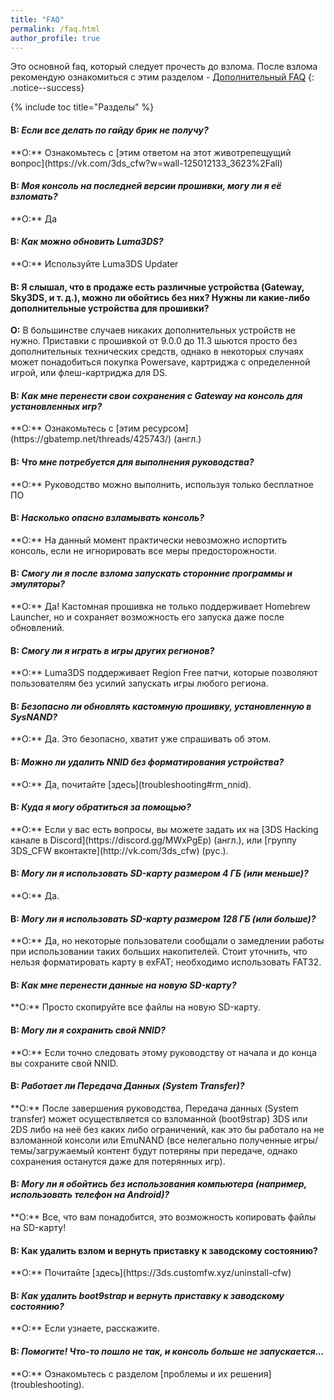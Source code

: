 ```yaml
---
title: "FAQ"
permalink: /faq.html
author_profile: true
---
```


Это основной faq, который следует прочесть до взлома. После взлома рекомендую ознакомиться с этим разделом - [Дополнительный FAQ](faq-3ds)
{: .notice--success}

{% include toc title="Разделы" %}

#### **В:** *Если все делать по гайду брик не получу?*    
<a name="brick" />
**О:** Ознакомьтесь с [этим ответом на этот животрепещущий вопрос](https://vk.com/3ds_cfw?w=wall-125012133_3623%2Fall)

#### **В:** *Моя консоль на последней версии прошивки, могу ли я её взломать?*    
<a name="faq_latestfw" />
**О:** Да

#### **В:** *Как можно обновить Luma3DS?*    
<a name="faq_updatecfw" />
**О:** Используйте Luma3DS Updater

#### **В:** Я слышал, что в продаже есть различные устройства (Gateway, Sky3DS, и т. д.), можно ли обойтись без них? Нужны ли какие-либо дополнительные устройства для прошивки? 
<a name="faq_gatewaysky" />**О:** В большинстве случаев никаких дополнительных устройств не нужно. Приставки с прошивкой от 9.0.0 до 11.3 шьются просто без дополнительных технических средств, однако в некоторых случаях может понадобиться покупка Powersave, картриджа с определенной игрой, или флеш-картриджа для DS. 

#### **В:** *Как мне перенести свои сохранения с Gateway на консоль для установленных игр?*    
<a name="faq_gatewaysaves" />
**О:** Ознакомьтесь с [этим ресурсом](https://gbatemp.net/threads/425743/) (англ.)

#### **В:** *Что мне потребуется для выполнения руководства?*    
<a name="faq_need" />
**О:** Руководство можно выполнить, используя только бесплатное ПО

#### **В:** *Насколько опасно взламывать консоль?*    
<a name="faq_risky" />
**О:** На данный момент практически невозможно испортить консоль, если не игнорировать все меры предосторожности.

#### **В:** *Смогу ли я после взлома запускать сторонние программы и эмуляторы?*    
<a name="faq_homebrew" />
**О:** Да! Кастомная прошивка не только поддерживает Homebrew Launcher, но и сохраняет возможность его запуска даже после обновлений.

#### **В:** *Смогу ли я играть в игры других регионов?*    
<a name="faq_regionfree" />
**О:** Luma3DS поддерживает Region Free патчи, которые позволяют пользователям без усилий запускать игры любого региона.

#### **В:** *Безопасно ли обновлять кастомную прошивку, установленную в SysNAND?*    
<a name="faq_updates" />
**О:** Да. Это безопасно, хватит уже спрашивать об этом.

#### **В:** *Можно ли удалить NNID без форматирования устройства?*    
<a name="faq_rm_nnid" />
**О:** Да, почитайте [здесь](troubleshooting#rm_nnid).

#### **В:** *Куда я могу обратиться за помощью?*       
<a name="faq_support" />
**О:** Если у вас есть вопросы, вы можете задать их на [3DS Hacking канале в Discord](https://discord.gg/MWxPgEp) (англ.), или [группу 3DS_CFW вконтакте](http://vk.com/3ds_cfw) (рус.).

#### **В:** *Могу ли я использовать SD-карту размером 4 ГБ (или меньше)?*    
<a name="faq_le4gbsd" />
**О:** Да.

#### **В:** *Могу ли я использовать SD-карту размером 128 ГБ (или больше)?*    
<a name="faq_ge128gbsd" />
**О:** Да, но некоторые пользователи сообщали о замедлении работы при использовании таких больших накопителей. Стоит уточнить, что нельзя форматировать карту в exFAT; необходимо использовать FAT32.

#### **В:** *Как мне перенести данные на новую SD-карту?*    
<a name="faq_movesd" />
**О:** Просто скопируйте все файлы на новую SD-карту.

#### **В:** *Могу ли я сохранить свой NNID?*    
<a name="faq_NNID" />
**О:** Если точно следовать этому руководству от начала и до конца вы сохраните свой NNID.

#### **В:** *Работает ли Передача Данных (System Transfer)?*    
<a name="faq_systransfer" />
**О:** После завершения руководства, Передача данных (System transfer) может осуществляется со взломанной (boot9strap) 3DS или 2DS либо на неё без каких либо ограничений, как это бы работало на не взломанной консоли или EmuNAND (все нелегально полученные игры/темы/загружаемый контент будут потеряны при передаче, однако сохранения останутся даже для потерянных игр).

#### **В:** *Могу ли я обойтись без использования компьютера (например, использовать телефон на Android)?*
<a name="faq_nopc" />
**О:** Все, что вам понадобится, это возможность копировать файлы на SD-карту!

#### **В:** Как удалить взлом и вернуть приставку к заводскому состоянию?      
<a name="restore_to_orig_fw" />
**О:** Почитайте [здесь](https://3ds.customfw.xyz/uninstall-cfw)

#### **В:** *Как удалить boot9strap и вернуть приставку к заводскому состоянию?*         
<a name="restore_to_orig_fw_b9s" />
**О:** Если узнаете, расскажите. 

#### **В:** *Помогите! Что-то пошло не так, и консоль больше не запускается...*    
<a name="faq_problem" />
**О:** Ознакомьтесь с разделом [проблемы и их решения](troubleshooting).